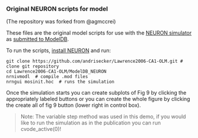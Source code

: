### Original NEURON scripts for model

(The repository was forked from @agmccrei)

These files are the original model scripts for use with the [NEURON simulator](https://www.neuron.yale.edu/neuron/) as [submitted to ModelDB](https://senselab.med.yale.edu/modeldb/showModel.cshtml?model=102288).

To run the scripts, [install NEURON](https://www.neuron.yale.edu/neuron/download) and run:

    git clone https://github.com/andrisecker/Lawrence2006-CA1-OLM.git # clone git repository
    cd Lawrence2006-CA1-OLM/ModelDB_NEURON
    nrnivmodl  # compile .mod files
    nrngui mosinit.hoc  # runs the simulation

Once the simulation starts you can create subplots of Fig 9 by clicking the appropriately labeled buttons or you can create the whole figure by clicking the create all of fig 9 button (lower right in control box).

> Note: The variable step method was used in this demo, if you would like to run the simulation as in the publication you can run cvode_active(0)!
